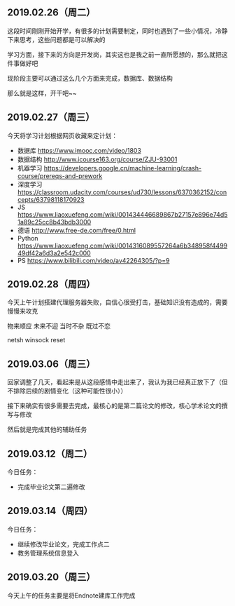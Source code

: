 
## 2019.02.26（周二）

这段时间刚刚开始开学，有很多的计划需要制定，同时也遇到了一些小情况，冷静下来思考，这些问题都是可以解决的

学习方面，接下来的方向是开发岗，其实这也是我之前一直所愿想的，那么就把这件事做好吧

现阶段主要可以通过这么几个方面来完成，数据库、数据结构

那么就是这样，开干吧~~

## 2019.02.27（周三）

今天将学习计划根据网页收藏来定计划：

  - 数据库 https://www.imooc.com/video/1803
  - 数据结构 http://www.icourse163.org/course/ZJU-93001
  - 机器学习 https://developers.google.cn/machine-learning/crash-course/prereqs-and-prework
  - 深度学习 https://classroom.udacity.com/courses/ud730/lessons/6370362152/concepts/63798118170923
  - JS https://www.liaoxuefeng.com/wiki/001434446689867b27157e896e74d51a89c25cc8b43bdb3000
  - 德语 http://www.free-de.com/free/0.html
  - Python https://www.liaoxuefeng.com/wiki/0014316089557264a6b348958f449949df42a6d3a2e542c000
  - PS https://www.bilibili.com/video/av42264305/?p=9

## 2019.02.28（周四）

今天上午计划搭建代理服务器失败，自信心很受打击，基础知识没有造成的，需要慢慢来攻克

物来顺应
未来不迎
当时不杂
既过不恋

netsh winsock reset

## 2019.03.06（周三）

回家调整了几天，看起来是从这段感情中走出来了，我认为我已经真正放下了（但不排除后续的剧情变化（这种可能性很小））

接下来确实有很多需要去完成，最核心的是第二篇论文的修改，核心学术论文的撰写与修改

然后就是完成其他的辅助任务

## 2019.03.12（周二）

今日任务：

  - 完成毕业论文第二遍修改
  
## 2019.03.14（周四）

今日任务：

  - 继续修改毕业论文，完成工作点二
  - 教务管理系统信息登入

## 2019.03.20（周三）

今天上午的任务主要是将Endnote建库工作完成